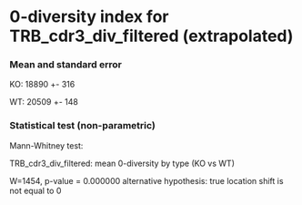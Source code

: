 


# 0-diversity index for TRB_cdr3_div_filtered (extrapolated)

### Mean and standard error

KO: 18890 +- 316

WT: 20509 +- 148

### Statistical test (non-parametric)

Mann-Whitney test:

 TRB_cdr3_div_filtered: mean 0-diversity by type (KO vs WT)

W=1454, p-value = 0.000000
alternative hypothesis: true location shift is not equal to 0


